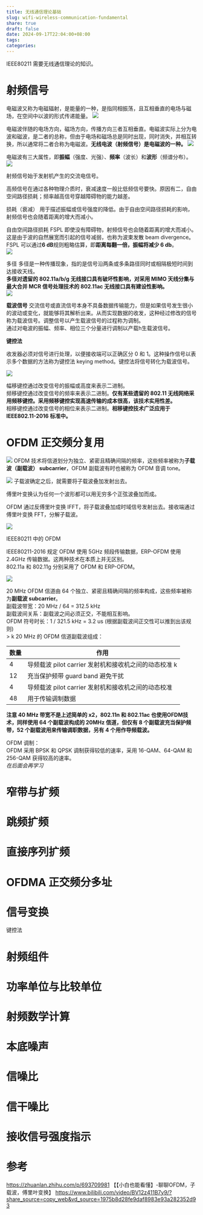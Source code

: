```yaml
---
title: 无线通信理论基础
slug: wifi-wireless-communication-fundamental
share: true
draft: false
date: 2024-09-17T22:04:00+08:00
tags: 
categories:
---
```


IEEE80211 需要无线通信理论的知识。<br>






# 射频信号

电磁波又称为电磁辐射，是能量的一种，是指同相振荡，且互相垂直的电场与磁场，在空间中以波的形式传递能量。
![](https://img.jaxwang.top/2024/09/0a9e56e6fa965417ff16a4b746206543.png)



电磁波伴随的电场方向，磁场方向，传播方向三者互相垂直。电磁波实际上分为电波和磁波，是二者的总称，但由于电场和磁场总是同时出现，同时消失，并相互转换，所以通常将二者合称为电磁波。**无线电波（射频信号）是电磁波的一种。**
![](https://img.jaxwang.top/2024/09/24787fe591e828a118b294ccdae3290d.webp)

电磁波有三大属性，即**振幅**（强度、光强）、**频率**（波长）和**波形**（频谱分布）。
![](https://img.jaxwang.top/2024/09/9739b604660b07643f03b09599b388fa.png)

射频信号始于发射机产生的交流电信号。

高频信号在通过各种物理介质时，衰减速度一般比低频信号要快。原因有二，自由空间路径损耗；频率越高信号穿越障碍物的能力越差。


损耗（衰减）
用于描述振幅或信号强度的降低。由于自由空间路径损耗的影响，射频信号也会随着距离的增大而减小。

自由空间路径损耗 FSPL
即使没有障碍物，射频信号也会随着距离的增大而减小。这是由于波的自然展宽而引起的信号减弱，也称为波束发散 beam divergence。<br>
FSPL 可以通过**6 dB**规则粗略估算，即**距离每翻一倍，振幅将减少 6 db**。<br>
![](https://img.jaxwang.top/2024/06/e503ef0b04a58dba1947b6602f0c6fb3.png)


多径
多径是一种传播现象，指的是信号沿两条或多条路径同时或相隔极短时间到达接收天线。<br>
**多径对遗留的 802.11a/b/g 无线接口具有破坏性影响，对采用 MIMO 天线分集与最大合并 MCR 信号处理技术的 802.11ac 无线接口具有建设性影响。**<br>
![](https://img.jaxwang.top/2024/06/3b0bac646faef2045c408753b7248cc6.png)









































**载波信号**
交流信号或直流信号本身不具备数据传输能力，但是如果信号发生很小的波动或变化，就能够将其解析出来。从而实现数据的收发，这种经过修改的信号称为载波信号。调整信号以产生载波信号的过程称为调制。<br>
通过对电波的振幅、频率、相位三个分量进行调制以产载h生载波信号。



**键控法**

收发器必须对信号进行处理，以便接收端可以正确区分 0 和 1。这种操作信号以表示多个数据的方法称为键控法 keying method。键控法将信号转化为载波信号。<br>


![](https://img.jaxwang.top/2024/09/df9899229525c7b762ecb922de0e45ad.png)

幅移键控通过改变信号的振幅或高度来表示二进制。<br>
频移键控通过改变信号的频率来表示二进制。**仅有某些遗留的 802.11 无线网络采用频移键控。采用频移键控实现高速传输的成本很高，该技术实用性差。**<br>
相移键控通过改变信号的相位来表示二进制。**相移键控技术广泛应用于 IEEE802.11-2016 标准中。**<br>
























































# OFDM 正交频分复用



![](https://img.jaxwang.top/2024/09/6ae5305da93cb3d6fb83fb5ddeebc917.png)
OFDM 技术将信道划分为独立、紧密且精确间隔的频率，这些频率被称为**子载波（副载波） subcarrier**，OFDM 副载波有时也被称为 OFDM 音调 tone。<br>



![](https://img.jaxwang.top/2024/09/f6bf8c009f6e230b20e3a1c53f7a0c4c.png)
子载波确定之后，就需要将子载波叠加发射出去。<br>

傅里叶变换认为任何一个波形都可以用无穷多个正弦波叠加而成。<br>

OFDM 通过反傅里叶变换 IFFT，将子载波叠加成时域信号发射出去。接收端通过傅里叶变换 FFT，分解子载波。

![](https://img.jaxwang.top/2024/09/56eb1cecaa52129665fccf00eac18d2d.png)



IEEE80211 中的 OFDM

IEEE80211-2016 规定 OFDM 使用 5GHz 频段传输数据，ERP-OFDM 使用 2.4GHz 传输数据。这两种技术在本质上并无区别。<br>
802.11a 和 802.11g 分别采用了 OFDM 和 ERP-OFDM。<br>

![](https://img.jaxwang.top/2024/07/ffc756c8bf95d134f33f769b0644f94e.png)<br>

20 MHz OFDM 信道由 64 个独立、紧密且精确间隔的频率构成，这些频率被称为**副载波 subcarrier**。<br>
副载波带宽：20 MHz / 64 = 312.5 kHz<br>
副载波间关系：副载波之间必须正交，不能相互影响。<br>
OFDM 符号时长：1 / 321.5 kHz = 3.2 us (根据副载波间正交性可以推到出该规则)<br>>
k
20 MHz 的 OFDM 信道副载波组成：<br>

| 数量  | 作用                                |
| --- | --------------------------------- |
| 4   | 导频载波 pilot carrier 发射机和接收机之间的动态校准 k|
| 12  | 充当保护频带 guard band 避免干扰            |
| 4   | 导频载波 pilot carrier 发射机和接收机之间的动态校准 |
| 48  | 用于传输调制数据                          |

**注意 40 MHz 带宽不是上述简单的 x2，802.11n 和 802.11ac 也使用OFDM技术，同样使用 64 个副载波构成的 20MHz 信道，但仅有 8 个副载波充当保护频带，52 个副载波用来传输调职数据，另有 4 个用作导频载波。**<br>


OFDM 调制：<br>
OFDM 采用 BPSK 和 QPSK 调制获得较低的速率，采用 16-QAM、64-QAM 和 256-QAM 获得较高的速率。<br>
*在后面会再学习*<br>




# 窄带与扩频

# 跳频扩频

# 直接序列扩频 


# OFDMA 正交频分多址




















# 信号变换




键控法



# 射频组件



# 功率单位与比较单位







# 射频数学计算


# 本底噪声


# 信噪比

# 信干噪比



# 接收信号强度指示









# 参考
https://zhuanlan.zhihu.com/p/693709981
【【小白也能看懂】-聊聊OFDM，子载波，傅里叶变换】 https://www.bilibili.com/video/BV12z411B7y9/?share_source=copy_web&vd_source=1975b8d28fe9daf8983e93a282352d93